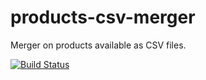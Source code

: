 # products-csv-merger

Merger on products available as CSV files.

[![Build Status](https://travis-ci.org/commercetools/products-csv-merger.svg?branch=master)](https://travis-ci.org/commercetools/products-csv-merger)
